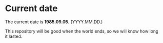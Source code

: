 # Current date

The current date is **1985.09.05.** (YYYY.MM.DD.)

This repository will be good when the world ends, so we will know how long it lasted.